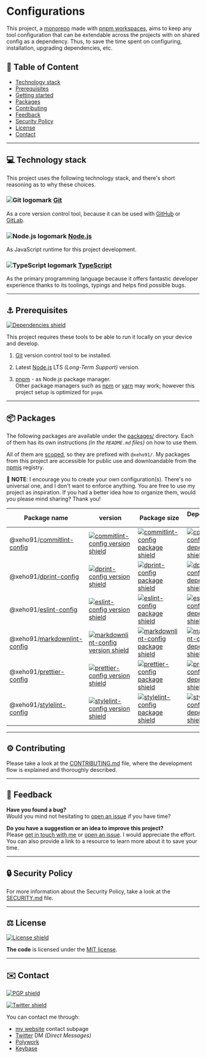 # Configurations

This project, a [monorepo] made with [pnpm workspaces], aims to keep any tool
configuration that can be extendable across the projects with on shared config
as a dependency. Thus, to save the time spent on configuring, installation,
upgrading dependencies, etc.

[monorepo]: https://en.wikipedia.org/wiki/Monorepo
[pnpm workspaces]: https://pnpm.io/workspaces

## 🔗 Table of Content

- [Technology stack](#-technology-stack)
- [Prerequisites](#-prerequisites)
- [Getting started](#-getting-started)
- [Packages](#-packages)
- [Contributing](#-contributing)
- [Feedback](#-feedback)
- [Security Policy](#-security-policy)
- [License](#-license)
- [Contact](#-contact)

---

## 💻 Technology stack

This project uses the following technology stack, and there's short reasoning
as to why these choices.

### ![Git logomark] [Git]

As a core version control tool, because it can be used with [GitHub] or
[GitLab].

[Git]: https://git-scm.com/
[Git logomark]: https://api.iconify.design/simple-icons:git.svg "Git logomark"

[GitHub]: https://github.com/
[GitLab]: https://gitlab.com/

### ![Node.js logomark] [Node.js]

As JavaScript runtime for this project development.

[Node.js]: https://nodejs.org/en/
[Node.js logomark]: https://api.iconify.design/simple-icons:nodejs.svg "Node.js logomark"

### ![TypeScript logomark] [TypeScript]

As the primary programming language because it offers fantastic developer
experience thanks to its toolings, typings and helps find possible bugs.

[TypeScript]: https://www.typescriptlang.org/
[TypeScript logomark]: https://api.iconify.design/simple-icons:typescript.svg "TypeScript logomark"

---

## ⚓ Prerequisites

[![Dependencies shield]][Dependencies URL]

This project requires these tools to be able to run it locally on your device
and develop.

1. [Git] version control tool to be installed.

1. Latest [Node.js] LTS _(Long-Term Support)_ version.

1. [pnpm] - as Node.js package manager.\
   Other package managers such as [npm] or [yarn] may work; however this
   project setup is optimized for `pnpm`.

[Dependencies shield]: https://img.shields.io/librariesio/github/xeho91/configurations?style=for-the-badge
[Dependencies URL]: https://libraries.io/github/xeho91/configurations "Dependencies status"

[pnpm]: https://pnpm.io/
[npm]: https://www.npmjs.com/
[yarn]: https://yarnpkg.com/

---

## 📦 Packages

The following packages are available under the [packages/](./packages)
directory. Each of them has its own instructions _(in the `README.md` files)_
on how to use them.

All of them are [scoped], so they are prefixed with `@xeho91/`.
My packages from this project are accessible for public use and downloandable
from the [npmjs] registry.

📝 **NOTE**: I encourage you to create your own configuration(s). There's no
universal one, and I don't want to enforce anything. You are free to use my
project as inspiration. If you had a better idea how to organize them, would
you please mind sharing? Thank you!

[scoped]: https://docs.npmjs.com/cli/v6/using-npm/scope
[npmjs]: https://npmjs.com

| Package name | version | Package size | Dependencies status |
| ------------ | ------- | ------------ | ------------------- |
| @xeho91/[commitlint-config] | [![commitlint-config version shield]][commitlint-config package URL] | [![commitlint-config package shield]][commitlint-config package URL] | [![commitlint-config dependencies shield]][commitlint-config dependencies URL] |
| @xeho91/[dprint-config] | [![dprint-config version shield]][dprint-config package URL] | [![dprint-config package shield]][dprint-config package URL] | [![dprint-config dependencies shield]][dprint-config dependencies URL] |
| @xeho91/[eslint-config] | [![eslint-config version shield]][eslint-config package URL] | [![eslint-config package shield]][eslint-config package URL] | [![eslint-config dependencies shield]][eslint-config dependencies URL] |
| @xeho91/[markdownlint-config] | [![markdownlint-config version shield]][markdownlint-config package URL] | [![markdownlint-config package shield]][markdownlint-config package URL] | [![markdownlint-config dependencies shield]][markdownlint-config dependencies URL] |
| @xeho91/[prettier-config] | [![prettier-config version shield]][prettier-config package URL] | [![prettier-config package shield]][prettier-config package URL] | [![prettier-config dependencies shield]][prettier-config dependencies URL] |
| @xeho91/[stylelint-config] | [![stylelint-config version shield]][stylelint-config package URL] | [![stylelint-config package shield]][stylelint-config package URL] | [![stylelint-config dependencies shield]][stylelint-config dependencies URL] |

[commitlint-config]: ./packages/commitlint-config
[commitlint-config version shield]: https://img.shields.io/npm/v/@xeho91/commitlint-config?style=flat-square
[commitlint-config package shield]: https://img.shields.io/bundlephobia/minzip/@xeho91/commitlint-config?style=flat-square
[commitlint-config package URL]: https://www.npmjs.com/package/@xeho91/commitlint-config
[commitlint-config dependencies shield]: https://img.shields.io/librariesio/release/npm/@xeho91/commitlint-config?style=flat-square
[commitlint-config dependencies URL]: https://libraries.io/npm/@xeho91%2Fcommitlint-config "Dependencies status"

[dprint-config]: ./packages/dprint-config
[dprint-config version shield]: https://img.shields.io/npm/v/@xeho91/dprint-config?style=flat-square
[dprint-config package shield]: https://img.shields.io/bundlephobia/minzip/@xeho91/dprint-config?style=flat-square
[dprint-config package URL]: https://www.npmjs.com/package/@xeho91/dprint-config
[dprint-config dependencies shield]: https://img.shields.io/librariesio/release/npm/@xeho91/dprint-config?style=flat-square
[dprint-config dependencies URL]: https://libraries.io/npm/@xeho91%2Fdprint-config "Dependencies status"

[eslint-config]: ./packages/eslint-config
[eslint-config version shield]: https://img.shields.io/npm/v/@xeho91/eslint-config?style=flat-square
[eslint-config package shield]: https://img.shields.io/bundlephobia/minzip/@xeho91/eslint-config?style=flat-square
[eslint-config package URL]: https://www.npmjs.com/package/@xeho91/eslint-config
[eslint-config dependencies shield]: https://img.shields.io/librariesio/release/npm/@xeho91/eslint-config?style=flat-square
[eslint-config dependencies URL]: https://libraries.io/npm/@xeho91%2Feslint-config "Dependencies status"

[markdownlint-config]: ./packages/markdownlint-config
[markdownlint-config version shield]: https://img.shields.io/npm/v/@xeho91/markdownlint-config?style=flat-square
[markdownlint-config package shield]: https://img.shields.io/bundlephobia/minzip/@xeho91/markdownlint-config?style=flat-square
[markdownlint-config package URL]: https://www.npmjs.com/package/@xeho91/markdownlint-config
[markdownlint-config dependencies shield]: https://img.shields.io/librariesio/release/npm/@xeho91/markdownlint-config?style=flat-square
[markdownlint-config dependencies URL]: https://libraries.io/npm/@xeho91%2Fmarkdownlint-config "Dependencies status"

[prettier-config]: ./packages/prettier-config
[prettier-config version shield]: https://img.shields.io/npm/v/@xeho91/prettier-config?style=flat-square
[prettier-config package shield]: https://img.shields.io/bundlephobia/minzip/@xeho91/prettier-config?style=flat-square
[prettier-config package URL]: https://www.npmjs.com/package/@xeho91/prettier-config
[prettier-config dependencies shield]: https://img.shields.io/librariesio/release/npm/@xeho91/prettier-config?style=flat-square
[prettier-config dependencies URL]: https://libraries.io/npm/@xeho91%2Fprettier-config "Dependencies status"

[stylelint-config]: ./packages/stylelint-config
[stylelint-config version shield]: https://img.shields.io/npm/v/@xeho91/stylelint-config?style=flat-square
[stylelint-config package shield]: https://img.shields.io/bundlephobia/minzip/@xeho91/stylelint-config?style=flat-square
[stylelint-config package URL]: https://www.npmjs.com/package/@xeho91/stylelint-config
[stylelint-config dependencies shield]: https://img.shields.io/librariesio/release/npm/@xeho91/stylelint-config?style=flat-square
[stylelint-config dependencies URL]: https://libraries.io/npm/@xeho91%2Fstylelint-config "Dependencies status"

---

## ⚙️ Contributing

Please take a look at the [CONTRIBUTING.md](./CONTRIBUTING.md) file, where the
development flow is explained and thoroughly described.

---

## 🔄 Feedback

**Have you found a bug?**\
Would you mind not hesitating to [open an issue] if you have time?

**Do you have a suggestion or an idea to improve this project?**\
Please [get in touch with me](#contact) or [open an issue]. I would appreciate
the effort. You can also provide a link to a resource to learn more about it to
save your time.

[open an issue]: https://github.com/xeho91/configurations/issues/new

---

## 🔒 Security Policy

For more information about the Security Policy, take a look at the
[SECURITY.md](./SECURITY.md) file.

---

## ⚖️ License

[![License shield]](./LICENSE "Project's license")

**The code** is licensed under the [MIT license](./LICENSE).

[License shield]: https://img.shields.io/github/license/xeho91/configurations?style=for-the-badge

---

## ✉️ Contact

[![PGP shield]][PGP URL]

[![Twitter shield]][Twitter]

You can contact me through:

- [my website] contact subpage
- [Twitter] DM _(Direct Messages)_
- [Polywork]
- [Keybase]

[PGP shield]: https://img.shields.io/keybase/pgp/xeho91?color=purple&style=for-the-badge
[PGP URL]: https://pgp.key-server.io/0x4B166D6B2C00D8CB "Get my PGP public key"

[Twitter shield]: https://img.shields.io/twitter/follow/xeho91?style=social
[Twitter]: https://twitter.com/xeho91

[my website]: https://xeho91.com/contact
[Polywork]: https://polywork.com/xeho91
[Keybase]: https://keybase.io/xeho91
